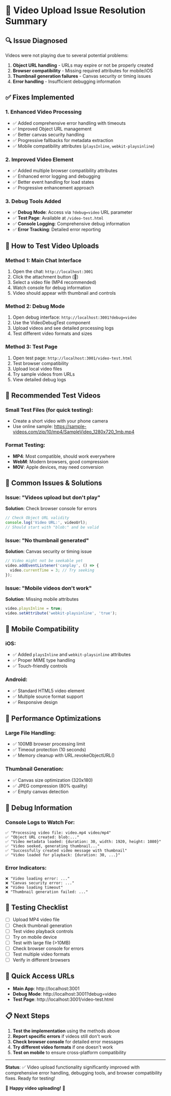 # 🎥 Video Upload Issue Resolution Summary

## 🔍 **Issue Diagnosed**
Videos were not playing due to several potential problems:
1. **Object URL handling** - URLs may expire or not be properly created
2. **Browser compatibility** - Missing required attributes for mobile/iOS
3. **Thumbnail generation failures** - Canvas security or timing issues
4. **Error handling** - Insufficient debugging information

## ✅ **Fixes Implemented**

### 1. **Enhanced Video Processing**
- ✅ Added comprehensive error handling with timeouts
- ✅ Improved Object URL management
- ✅ Better canvas security handling
- ✅ Progressive fallbacks for metadata extraction
- ✅ Mobile compatibility attributes (`playsInline`, `webkit-playsinline`)

### 2. **Improved Video Element**
- ✅ Added multiple browser compatibility attributes
- ✅ Enhanced error logging and debugging
- ✅ Better event handling for load states
- ✅ Progressive enhancement approach

### 3. **Debug Tools Added**
- ✅ **Debug Mode**: Access via `?debug=video` URL parameter
- ✅ **Test Page**: Available at `/video-test.html`
- ✅ **Console Logging**: Comprehensive debug information
- ✅ **Error Tracking**: Detailed error reporting

## 🧪 **How to Test Video Uploads**

### **Method 1: Main Chat Interface**
1. Open the chat: `http://localhost:3001`
2. Click the attachment button (📎)
3. Select a video file (MP4 recommended)
4. Watch console for debug information
5. Video should appear with thumbnail and controls

### **Method 2: Debug Mode**
1. Open debug interface: `http://localhost:3001?debug=video`
2. Use the VideoDebugTest component
3. Upload videos and see detailed processing logs
4. Test different video formats and sizes

### **Method 3: Test Page**
1. Open test page: `http://localhost:3001/video-test.html`
2. Test browser compatibility
3. Upload local video files
4. Try sample videos from URLs
5. View detailed debug logs

## 🎯 **Recommended Test Videos**

### **Small Test Files** (for quick testing):
- Create a short video with your phone camera
- Use online sample: https://sample-videos.com/zip/10/mp4/SampleVideo_1280x720_1mb.mp4

### **Format Testing**:
- **MP4**: Most compatible, should work everywhere
- **WebM**: Modern browsers, good compression
- **MOV**: Apple devices, may need conversion

## 🔧 **Common Issues & Solutions**

### **Issue**: "Videos upload but don't play"
**Solution**: Check browser console for errors
```javascript
// Check Object URL validity
console.log('Video URL:', videoUrl);
// Should start with "blob:" and be valid
```

### **Issue**: "No thumbnail generated"
**Solution**: Canvas security or timing issue
```javascript
// Video might not be seekable yet
video.addEventListener('canplay', () => {
  video.currentTime = 3; // Try seeking
});
```

### **Issue**: "Mobile videos don't work"
**Solution**: Missing mobile attributes
```javascript
video.playsInline = true;
video.setAttribute('webkit-playsinline', 'true');
```

## 📱 **Mobile Compatibility**

### **iOS**:
- ✅ Added `playsInline` and `webkit-playsinline` attributes
- ✅ Proper MIME type handling
- ✅ Touch-friendly controls

### **Android**:
- ✅ Standard HTML5 video element
- ✅ Multiple source format support
- ✅ Responsive design

## 🚀 **Performance Optimizations**

### **Large File Handling**:
- ✅ 100MB browser processing limit
- ✅ Timeout protection (10 seconds)
- ✅ Memory cleanup with URL.revokeObjectURL()

### **Thumbnail Generation**:
- ✅ Canvas size optimization (320x180)
- ✅ JPEG compression (80% quality)
- ✅ Empty canvas detection

## 🐛 **Debug Information**

### **Console Logs to Watch For**:
```
✅ "Processing video file: video.mp4 video/mp4"
✅ "Object URL created: blob:..."
✅ "Video metadata loaded: {duration: 30, width: 1920, height: 1080}"
✅ "Video seeked, generating thumbnail..."
✅ "Successfully created video message with thumbnail"
✅ "Video loaded for playback: {duration: 30, ...}"
```

### **Error Indicators**:
```
❌ "Video loading error: ..."
❌ "Canvas security error: ..."
❌ "Video loading timeout"
❌ "Thumbnail generation failed: ..."
```

## 🎉 **Testing Checklist**

- [ ] Upload MP4 video file
- [ ] Check thumbnail generation
- [ ] Test video playback controls
- [ ] Try on mobile device
- [ ] Test with large file (>10MB)
- [ ] Check browser console for errors
- [ ] Test multiple video formats
- [ ] Verify in different browsers

## 🔗 **Quick Access URLs**

- **Main App**: http://localhost:3001
- **Debug Mode**: http://localhost:3001?debug=video
- **Test Page**: http://localhost:3001/video-test.html

## 📋 **Next Steps**

1. **Test the implementation** using the methods above
2. **Report specific errors** if videos still don't work
3. **Check browser console** for detailed error messages
4. **Try different video formats** if one doesn't work
5. **Test on mobile** to ensure cross-platform compatibility

---

**Status**: ✅ Video upload functionality significantly improved with comprehensive error handling, debugging tools, and browser compatibility fixes. Ready for testing!

🎥 **Happy video uploading!** 🚀